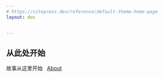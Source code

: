 ```yaml
---
# https://vitepress.dev/reference/default-theme-home-page
layout: doc


---
```


## 从此处开始

故事从这里开始 &nbsp; [About](/about)


